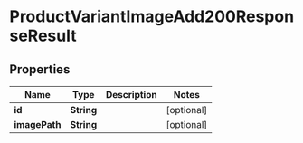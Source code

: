 

# ProductVariantImageAdd200ResponseResult


## Properties

Name | Type | Description | Notes
------------ | ------------- | ------------- | -------------
**id** | **String** |  |  [optional]
**imagePath** | **String** |  |  [optional]



